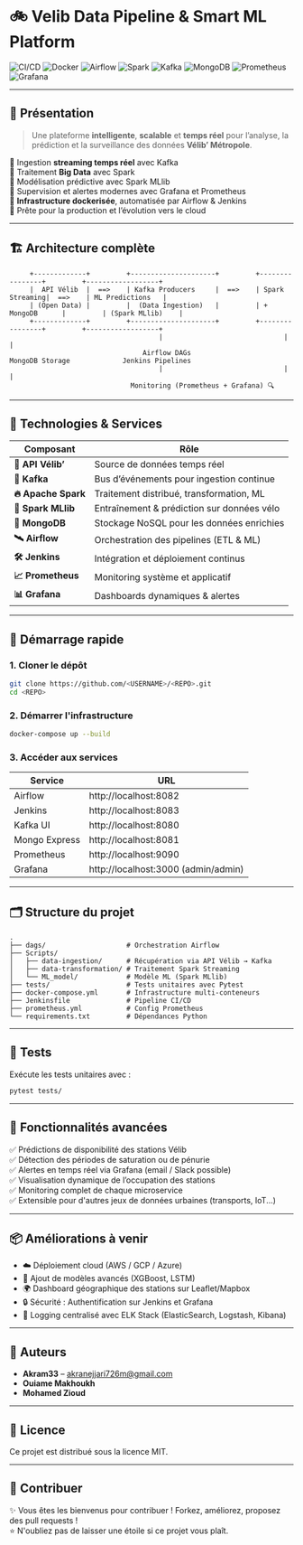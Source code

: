 # 🚲 Velib Data Pipeline & Smart ML Platform

![CI/CD](https://img.shields.io/badge/CI%2FCD-Jenkins-blue?logo=jenkins&logoColor=white)
![Docker](https://img.shields.io/badge/Dockerized-Microservices-blue?logo=docker)
![Airflow](https://img.shields.io/badge/Workflow-Airflow-green?logo=apache-airflow)
![Spark](https://img.shields.io/badge/Engine-Spark-orange?logo=apachespark)
![Kafka](https://img.shields.io/badge/Streaming-Kafka-black?logo=apachekafka)
![MongoDB](https://img.shields.io/badge/Database-MongoDB-brightgreen?logo=mongodb)
![Prometheus](https://img.shields.io/badge/Metrics-Prometheus-orange?logo=prometheus)
![Grafana](https://img.shields.io/badge/Dashboard-Grafana-yellow?logo=grafana)

---

## 🧠 Présentation

> Une plateforme **intelligente**, **scalable** et **temps réel** pour l’analyse, la prédiction et la surveillance des données **Vélib’ Métropole**.

🔹 Ingestion **streaming temps réel** avec Kafka  
🔹 Traitement **Big Data** avec Spark  
🔹 Modélisation prédictive avec Spark MLlib  
🔹 Supervision et alertes modernes avec Grafana et Prometheus  
🔹 **Infrastructure dockerisée**, automatisée par Airflow & Jenkins  
🔹 Prête pour la production et l’évolution vers le cloud

---

## 🏗️ Architecture complète

```
     +-------------+         +---------------------+         +----------------+         +------------------+
     |  API Vélib  |  ==>    | Kafka Producers     |  ==>    | Spark Streaming|  ==>    | ML Predictions   |
     | (Open Data) |         |  (Data Ingestion)   |         | + MongoDB      |         | (Spark MLlib)    |
     +-------------+         +---------------------+         +----------------+         +------------------+
                                     |                              |                             |
                                 Airflow DAGs                   MongoDB Storage             Jenkins Pipelines
                                     |                              |                             |
                              Monitoring (Prometheus + Grafana) 🔍
```

---

## 🧰 Technologies & Services

| Composant      | Rôle |
|----------------|------|
| **🔗 API Vélib’** | Source de données temps réel |
| **💬 Kafka** | Bus d’événements pour ingestion continue |
| **🔥 Apache Spark** | Traitement distribué, transformation, ML |
| **🧠 Spark MLlib** | Entraînement & prédiction sur données vélo |
| **🍃 MongoDB** | Stockage NoSQL pour les données enrichies |
| **🛰 Airflow** | Orchestration des pipelines (ETL & ML) |
| **🛠 Jenkins** | Intégration et déploiement continus |
| **📈 Prometheus** | Monitoring système et applicatif |
| **📊 Grafana** | Dashboards dynamiques & alertes |

---

## 🚀 Démarrage rapide

### 1. Cloner le dépôt
```bash
git clone https://github.com/<USERNAME>/<REPO>.git
cd <REPO>
```

### 2. Démarrer l'infrastructure
```bash
docker-compose up --build
```

### 3. Accéder aux services

| Service         | URL                          |
|-----------------|------------------------------|
| Airflow         | http://localhost:8082         |
| Jenkins         | http://localhost:8083         |
| Kafka UI        | http://localhost:8080         |
| Mongo Express   | http://localhost:8081         |
| Prometheus      | http://localhost:9090         |
| Grafana         | http://localhost:3000         (admin/admin)

---

## 🗂 Structure du projet

```
.
├── dags/                    # Orchestration Airflow
├── Scripts/
│   ├── data-ingestion/      # Récupération via API Vélib → Kafka
│   ├── data-transformation/ # Traitement Spark Streaming
│   └── ML_model/            # Modèle ML (Spark MLlib)
├── tests/                   # Tests unitaires avec Pytest
├── docker-compose.yml       # Infrastructure multi-conteneurs
├── Jenkinsfile              # Pipeline CI/CD
├── prometheus.yml           # Config Prometheus
└── requirements.txt         # Dépendances Python
```

---

## 🔬 Tests

Exécute les tests unitaires avec :
```bash
pytest tests/
```

---

## 🧩 Fonctionnalités avancées

✅ Prédictions de disponibilité des stations Vélib  
✅ Détection des périodes de saturation ou de pénurie  
✅ Alertes en temps réel via Grafana (email / Slack possible)  
✅ Visualisation dynamique de l’occupation des stations  
✅ Monitoring complet de chaque microservice  
✅ Extensible pour d'autres jeux de données urbaines (transports, IoT...)

---

## 📦 Améliorations à venir

- ☁️ Déploiement cloud (AWS / GCP / Azure)
- 🧠 Ajout de modèles avancés (XGBoost, LSTM)
- 🌍 Dashboard géographique des stations sur Leaflet/Mapbox
- 🔒 Sécurité : Authentification sur Jenkins et Grafana
- 🧾 Logging centralisé avec ELK Stack (ElasticSearch, Logstash, Kibana)

---

## 👥 Auteurs

- **Akram33** – [akranejjari726m@gmail.com](mailto:akramnejjari726@gmail.com)  
- **Ouiame Makhoukh**  
- **Mohamed Zioud**

---

## 📜 Licence

Ce projet est distribué sous la licence MIT.

---

## 🤝 Contribuer

✨ Vous êtes les bienvenus pour contribuer ! Forkez, améliorez, proposez des pull requests !  
⭐ N'oubliez pas de laisser une étoile si ce projet vous plaît.
